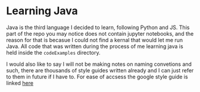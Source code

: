 # Learning Java
Java is the third language I decided to learn, following Python and JS. This part of the repo you may notice does not contain jupyter notebooks, and the reason for that is becasue I could not find a kernal that would let me run Java. All code that was written during the process of me learning java is held inside the `codeExamples` directory.

I would also like to say I will not be making notes on naming convetions and such, there are thousands of style guides written already and I can just refer to them in future if I have to. For ease of accsess the google style guide is linked [here](https://google.github.io/styleguide/javaguide.html)